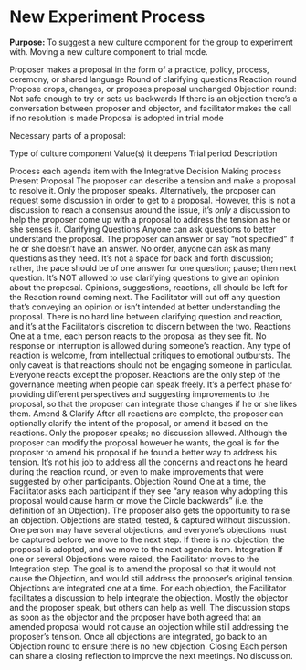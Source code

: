 # New Experiment Process

**Purpose:** To suggest a new culture component for the group to experiment with. Moving a new culture component to trial mode.

Proposer makes a proposal in the form of a practice, policy, process, ceremony, or shared language
Round of clarifying questions
Reaction round
Propose drops, changes, or proposes proposal unchanged
Objection round: Not safe enough to try or sets us backwards
If there is an objection there’s a conversation between proposer and objector, and facilitator makes the call if no resolution is made
Proposal is adopted in trial mode

Necessary parts of a proposal:

Type of culture component
Value(s) it deepens
Trial period
Description



Process each agenda item with the Integrative Decision Making process
Present Proposal
The proposer can describe a tension and make a proposal to resolve it. Only the proposer speaks. Alternatively, the proposer can request some discussion in order to get to a proposal. However, this is not a discussion to reach a consensus around the issue, it’s *only* a discussion to help the proposer come up with a proposal to address the tension as he or she senses it.
Clarifying Questions
Anyone can ask questions to better understand the proposal. The proposer can answer or say “not specified” if he or she doesn’t have an answer. No order, anyone can ask as many questions as they need. It’s not a space for back and forth discussion; rather, the pace should be of one answer for one question; pause; then next question.
It’s NOT allowed to use clarifying questions to give an opinion about the proposal. Opinions, suggestions, reactions, all should be left for the Reaction round coming next. The Facilitator will cut off any question that’s conveying an opinion or isn’t intended at better understanding the proposal. There is no hard line between clarifying question and reaction, and it’s at the Facilitator’s discretion to discern between the two.
Reactions
One at a time, each person reacts to the proposal as they see fit. No response or interruption is allowed during someone’s reaction. Any type of reaction is welcome, from intellectual critiques to emotional outbursts. The only caveat is that reactions should not be engaging someone in particular. Everyone reacts except the proposer.
Reactions are the only step of the governance meeting when people can speak freely. It’s a perfect phase for providing different perspectives and suggesting improvements to the proposal, so that the proposer can integrate those changes if he or she likes them.
Amend & Clarify
After all reactions are complete, the proposer can optionally clarify the intent of the proposal, or amend it based on the reactions. Only the proposer speaks; no discussion allowed.
Although the proposer can modify the proposal however he wants, the goal is for the proposer to amend his proposal if he found a better way to address his tension. It’s not his job to address all the concerns and reactions he heard during the reaction round, or even to make improvements that were suggested by other participants.
Objection Round
One at a time, the Facilitator asks each participant if they see “any reason why adopting this proposal would cause harm or move the Circle backwards” (i.e. the definition of an Objection). The proposer also gets the opportunity to raise an objection. Objections are stated, tested, & captured without discussion. One person may have several objections, and everyone’s objections must be captured before we move to the next step.
If there is no objection, the proposal is adopted, and we move to the next agenda item.
Integration
If one or several Objections were raised, the Facilitator moves to the Integration step. The goal is to amend the proposal so that it would not cause the Objection, and would still address the proposer’s original tension. Objections are integrated one at a time. For each objection, the Facilitator facilitates a discussion to help integrate the objection. Mostly the objector and the proposer speak, but others can help as well. The discussion stops as soon as the objector and the proposer have both agreed that an amended proposal would not cause an objection while still addressing the proposer’s tension.
Once all objections are integrated, go back to an Objection round to ensure there is no new objection.
Closing
Each person can share a closing reflection to improve the next meetings. No discussion.
